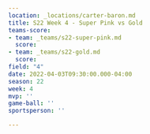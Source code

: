 ```yaml
---
location: _locations/carter-baron.md
title: S22 Week 4 - Super Pink vs Gold
teams-score:
- team: _teams/s22-super-pink.md
  score: 
- team: _teams/s22-gold.md
  score: 
field: "4"
date: 2022-04-03T09:30:00.000-04:00
season: 22
week: 4
mvp: ''
game-ball: ''
sportsperson: ''

---
```

